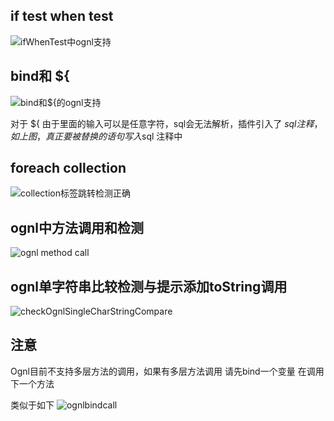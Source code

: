 ## if test when test
![ifWhenTest中ognl支持](https://myimages.brucege.com/ifWhenTest中ognl支持.gif)

## bind和 ${
![bind和${的ognl支持](https://myimages.brucege.com/bind和${的ognl支持.gif)

对于 ${ 由于里面的输入可以是任意字符，sql会无法解析，插件引入了 $sql注释，如上图，真正要被替换的语句写入$sql 注释中

## foreach collection
![collection标签跳转检测正确](https://myimages.brucege.com/collection标签跳转检测正确.gif)

## ognl中方法调用和检测
![ognl method call](https://myimages.brucege.com/collectionCallMethdo.gif)

## ognl单字符串比较检测与提示添加toString调用
![checkOgnlSingleCharStringCompare](https://myimages.brucege.com/checkOgnlSingleCharStringCompare.gif)

## 注意 
Ognl目前不支持多层方法的调用，如果有多层方法调用 请先bind一个变量 在调用下一个方法

类似于如下
![ognlbindcall](https://myimages.brucege.com/ognlbindcall.png)
